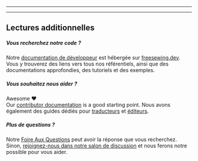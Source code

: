 - - -
- - -

## Lectures additionnelles

##### Vous recherchez notre code ?

Notre [documentation de développeur](https://freesewing.dev) est hébergée sur [freesewing.dev](https://freesewing.dev). Vous y trouverez des liens vers tous nos référentiels, ainsi que des documentations approfondies, des tutoriels et des exemples.

##### Vous souhaitez nous aider ?

Awesome ❤️   
Our [contributor documentation](https://freesewing.dev/guides/contributor/) is a good starting point. Nous avons également des guides dédiés pour [traducteurs](https://freesewing.dev/guides/contributor/) et [éditeurs](https://freesewing.dev/guides/editor/).

##### Plus de questions ?

Notre [Foire Aux Questions](/docs/about/faq/) peut avoir la réponse que vous recherchez. Sinon, [rejoignez-nous dans notre salon de discussion](https://gitter.im/freesewing/help) et nous ferons notre possible pour vous aider.
